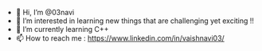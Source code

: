 - 👋 Hi, I’m @03navi
- 👀 I’m interested in learning new things that are challenging yet exciting !!
- 🌱 I’m currently learning C++
- 📫 How to reach me :
https://www.linkedin.com/in/vaishnavi03/
